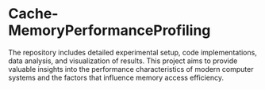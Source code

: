 # Cache-MemoryPerformanceProfiling
The repository includes detailed experimental setup, code implementations, data analysis, and visualization of results. This project aims to provide valuable insights into the performance characteristics of modern computer systems and the factors that influence memory access efficiency.
